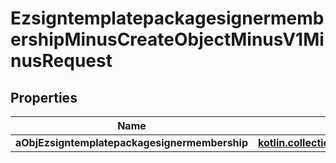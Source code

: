 
# EzsigntemplatepackagesignermembershipMinusCreateObjectMinusV1MinusRequest

## Properties
Name | Type | Description | Notes
------------ | ------------- | ------------- | -------------
**aObjEzsigntemplatepackagesignermembership** | [**kotlin.collections.List&lt;EzsigntemplatepackagesignermembershipMinusRequestCompound&gt;**](EzsigntemplatepackagesignermembershipMinusRequestCompound.md) |  | 



